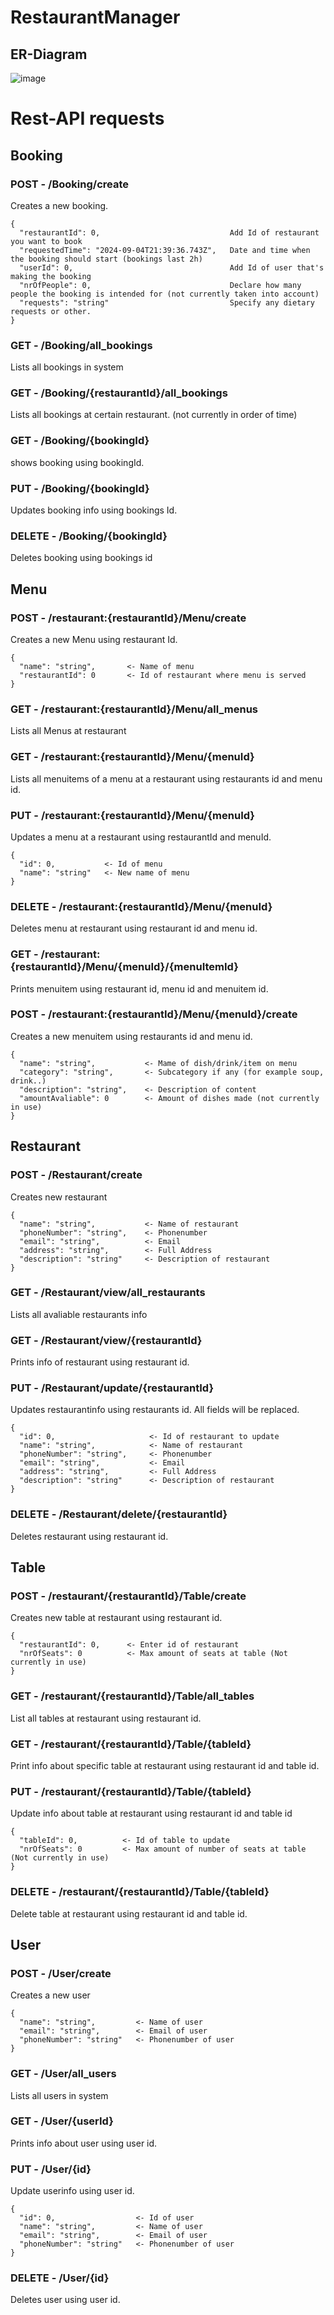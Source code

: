 # RestaurantManager

## ER-Diagram

![image](https://github.com/user-attachments/assets/cf97868f-a305-4268-95f5-3e5aa0eb2900)

# Rest-API requests

## Booking

### POST - /Booking/create

Creates a new booking.
```
{
  "restaurantId": 0,                             Add Id of restaurant you want to book
  "requestedTime": "2024-09-04T21:39:36.743Z",   Date and time when the booking should start (bookings last 2h)
  "userId": 0,                                   Add Id of user that's making the booking
  "nrOfPeople": 0,                               Declare how many people the booking is intended for (not currently taken into account)
  "requests": "string"                           Specify any dietary requests or other.
}
```
### GET - /Booking/all_bookings

Lists all bookings in system

### GET - /Booking/{restaurantId}/all_bookings

Lists all bookings at certain restaurant.
(not currently in order of time)

### GET - /Booking/{bookingId}

shows booking using bookingId.

### PUT - /Booking/{bookingId}

Updates booking info using bookings Id.

### DELETE - /Booking/{bookingId}

Deletes booking using bookings id



## Menu

### POST - /restaurant:{restaurantId}/Menu/create

Creates a new Menu using restaurant Id.
```
{
  "name": "string",       <- Name of menu
  "restaurantId": 0       <- Id of restaurant where menu is served
}
```
### GET  - /restaurant:{restaurantId}/Menu/all_menus

Lists all Menus at restaurant

### GET - /restaurant:{restaurantId}/Menu/{menuId}

Lists all menuitems of a menu at a restaurant using restaurants id and menu id.

### PUT - /restaurant:{restaurantId}/Menu/{menuId}

Updates a menu at a restaurant using restaurantId and menuId.
```
{
  "id": 0,           <- Id of menu
  "name": "string"   <- New name of menu
}
```
### DELETE - /restaurant:{restaurantId}/Menu/{menuId}

Deletes menu at restaurant using restaurant id and menu id.

### GET - /restaurant:{restaurantId}/Menu/{menuId}/{menuItemId}

Prints menuitem using restaurant id, menu id and menuitem id.

### POST - /restaurant:{restaurantId}/Menu/{menuId}/create

Creates a new menuitem using restaurants id and menu id.
```
{
  "name": "string",           <- Mame of dish/drink/item on menu
  "category": "string",       <- Subcategory if any (for example soup, drink..)
  "description": "string",    <- Description of content
  "amountAvaliable": 0        <- Amount of dishes made (not currently in use)
}
```
## Restaurant

### POST - /Restaurant/create

Creates new restaurant
```
{
  "name": "string",           <- Name of restaurant
  "phoneNumber": "string",    <- Phonenumber
  "email": "string",          <- Email
  "address": "string",        <- Full Address
  "description": "string"     <- Description of restaurant
}
```
### GET - /Restaurant/view/all_restaurants

Lists all avaliable restaurants info

### GET - /Restaurant/view/{restaurantId}

Prints info of restaurant using restaurant id.

### PUT - /Restaurant/update/{restaurantId}

Updates restaurantinfo using restaurants id. All fields will be replaced.
```
{
  "id": 0,                     <- Id of restaurant to update
  "name": "string",            <- Name of restaurant
  "phoneNumber": "string",     <- Phonenumber 
  "email": "string",           <- Email 
  "address": "string",         <- Full Address
  "description": "string"      <- Description of restaurant
}
```
### DELETE - /Restaurant/delete/{restaurantId}

Deletes restaurant using restaurant id.


## Table

### POST - /restaurant/{restaurantId}/Table/create

Creates new table at restaurant using restaurant id.
```
{
  "restaurantId": 0,      <- Enter id of restaurant
  "nrOfSeats": 0          <- Max amount of seats at table (Not currently in use)
}
```
### GET - /restaurant/{restaurantId}/Table/all_tables

List all tables at restaurant using restaurant id.

### GET - /restaurant/{restaurantId}/Table/{tableId}

Print info about specific table at restaurant using restaurant id and table id.

### PUT - /restaurant/{restaurantId}/Table/{tableId}

Update info about table at restaurant using restaurant id and table id
```
{
  "tableId": 0,          <- Id of table to update
  "nrOfSeats": 0         <- Max amount of number of seats at table (Not currently in use)
}
```
### DELETE - /restaurant/{restaurantId}/Table/{tableId}

Delete table at restaurant using restaurant id and table id.


## User

### POST - /User/create

Creates a new user 
```
{
  "name": "string",         <- Name of user
  "email": "string",        <- Email of user
  "phoneNumber": "string"   <- Phonenumber of user
}
```
### GET - /User/all_users

Lists all users in system

### GET - /User/{userId}

Prints info about user using user id.

### PUT - /User/{id}

Update userinfo using user id. 
```
{
  "id": 0,                  <- Id of user
  "name": "string",         <- Name of user
  "email": "string",        <- Email of user
  "phoneNumber": "string"   <- Phonenumber of user
}
```
### DELETE - /User/{id}

Deletes user using user id.
